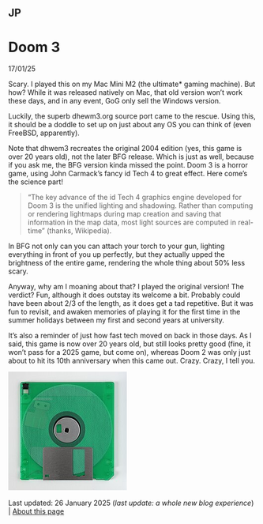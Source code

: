 ## JP 
# Doom 3

17/01/25

Scary. I played this on my Mac Mini M2 (the ultimate* gaming machine). But how? While it was released natively on Mac, that old version won’t work these days, and in any event, GoG only sell the Windows version.

Luckily, the superb dhewm3.org source port came to the rescue. Using this, it should be a doddle to set up on just about any OS you can think of (even FreeBSD, apparently).

Note that dhwem3 recreates the original 2004 edition (yes, this game is over 20 years old), not the later BFG release. Which is just as well, because if you ask me, the BFG version kinda missed the point. Doom 3 is a horror game, using John Carmack’s fancy id Tech 4 to great effect. Here come’s the science part! 

> “The key advance of the id Tech 4 graphics engine developed for Doom 3 is the unified lighting and shadowing. Rather than computing or rendering lightmaps during map creation and saving that information in the map data, most light sources are computed in real-time” (thanks, Wikipedia).

In BFG not only can you can attach your torch to your gun, lighting everything in front of you up perfectly, but they actually upped the brightness of the entire game, rendering the whole thing about 50% less scary.  

Anyway, why am I moaning about that? I played the original version! The verdict? Fun, although it does outstay its welcome a bit. Probably could have been about 2/3 of the length, as it does get a tad repetitive. But it was fun to revisit, and awaken memories of playing it for the first time in the summer holidays between my first and second years at university. 

It’s also a reminder of just how fast tech moved on back in those days. As I said, this game is now over 20 years old, but still looks pretty good (fine, it won’t pass for a 2025 game, but come on), whereas Doom 2 was only just about to hit its 10th anniversary when this came out. Crazy. Crazy, I tell you.

![A floppy](pc.jpeg "A picture of a floppy disk that I thought would look nice at the bottom of my home page.")

Last updated: 26 January 2025 (_last update: a whole new blog experience_) | [About this page](about.md) 
